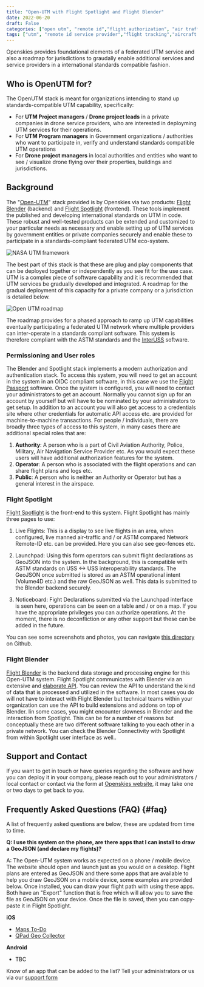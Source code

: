 ```yaml
---
title: "Open-UTM with Flight Spotlight and Flight Blender"
date: 2022-06-20
draft: False
categories: ["open utm", "remote id","flight authorization", "air traffic"]
tags: ["utm", "remote id service provider","flight tracking","aircraft surveillance","interuss"]
---
```


Openskies provides foundational elements of a federated UTM service and also a roadmap for jurisdictions to graudally enable additional services and service providers in a international standards compatible fashion.
<!--more-->
## Who is OpenUTM for? 
The OpenUTM stack is meant for organizations intending to stand up standards-compatible UTM capability, specifically: 
- For **UTM Project managers** / **Drone project leads** in a private companies in drone service providers, who are interested in deployming UTM services for their operations. 
- For **UTM Program managers** in Government organizations / authorities who want to participate in, verify and understand standards compatible UTM operations 
- For **Drone project managers** in local authorities and entities who want to see / visualize drone flying over their properties, buildings and jurisdictions.

## Background
The "[Open-UTM](https://utm.openskies.sh)" stack provided is by Openskies via two products: [Flight Blender](https://flightblender.com) (backend) and [Flight Spotlight](https://flightspotlight.com) (frontend). These tools implement the published and developing international standards on UTM in code. These robust and well-tested products can be extended and customized to your particular needs as necessary and enable setting up of UTM services by government entities or private companies securely and enable these to participate in a standards-compliant federated UTM eco-system.

![NASA UTM framework](/images/open-utm/NASA-UTM-architecture.png)

 The best part of this stack is that these are plug and play components that can be deployed together or independently as you see fit for the use case. UTM is a complex piece of software capability and it is recommended that UTM services be gradually developed and integrated. A roadmap for the gradual deployment of this capacity for a private company or a jurisdiction is detailed below. 

![Open UTM roadmap](/images/open-utm/open-utm.roadmap.png)

The roadmap provides for a phased approach to ramp up UTM capabilities eventually participating a federated UTM network where multiple providers can inter-operate in a standards compliant software. This system is therefore compliant with the ASTM standards and the [InterUSS](https://interuss.org) software. 

### Permissioning and User roles
The Blender and Spotlight stack implements a modern authorization and authentication stack. To access this system, you will need to get an account in the system in an OIDC compliant software, in this case we use the [Flight Passport](https://id.openskies.sh) software. Once the system is configured, you will need to contact your administrators to get an account. Normally you cannot sign up for an account by yourself but will have to be nominated by your administrators to get setup. In addition to an account you will also get access to a credentials site where other credentials for automatic API access etc. are provided for machine-to-machine transactions. For people / individuals, there are broadly three types of access to this system, in many cases there are additional special roles that are: 

1. **Authority**: A person who is a part of Civil Aviation Authority, Police, Military, Air Navigation Service Provider etc. As you would expect these users will have additional authorization features for the system. 
2. **Operator**: A person who is associated with the flight operations and can share flight plans and logs etc. 
3. **Public**: A person who is neither an Authority or Operator but has a general interest in the airspace. 

### Flight Spotlight
[Flight Spotlight](https://flightspotlight.com) is the front-end to this system. Flight Spotlight has mainly three pages to use: 

1. Live Flights: This is a display to see live flights in an area, when configured, live manned air-traffic and / or ASTM compared Network Remote-ID etc. can be provided. Here you can also see geo-fences etc. 

2. Launchpad: Using this form operators can submit flight declarations as GeoJSON into the system. In the background, this is compatible with ASTM standards on USS <-> USS interoperability standards. The GeoJSON once submitted is stored as an ASTM operational intent (Volume4D etc.) and the raw GeoJSON as well. This data is submitted to the Blender backend securely. 

3. Noticeboard: Fight Declarations submitted via the Launchpad interface is seen here, operations can be seen on a table and / or on a map. If you have the appropriate privileges you can authorize operations. At the moment, there is no deconfliction or any other support but these can be added in the future. 

You can see some screenshots and photos, you can navigate [this directory](https://github.com/openskies-sh/flight-spotlight/tree/master/images/screenshots) on Github.

### Flight Blender
[Flight Blender](https://flightblender.com) is the backend data storage and processing engine for this Open-UTM system. Flight Spotlight communicates with Blender via an extensive and <a href="http://redocly.github.io/redoc/?url=https://raw.githubusercontent.com/openskies-sh/flight-blender/master/api/flight-blender-1.0.0-resolved.yaml">elaborate API</a>. You can review the API to understand the kind of data that is processed and utilized in the software. In most cases you do will not have to interact with Flight Blender but technical teams within your organization can use the API to build extensions and addons on top of Blender. Iin some cases, you might encounter slowness in Blender and the interaction from Spotlight. This can be for a number of reasons but conceptually these are two different software talking to you each other in a private network. You can check the Blender Connectivity with Spotlight from within Spotlight user interface as well.. 

## Support and Contact 
If you want to get in touch or have queries regarding the software and how you can deploy it in your company, please reach out to your administrators / local contact or contact via the form at [Openskies website](https://about.openskies.sh/#contact), it may take one or two days to get back to you.

## Frequently Asked Questions (FAQ) {#faq}
A list of frequently asked questions are below, these are updated from time to time. 

**Q: I use this system on the phone, are there apps that I can install to draw a GeoJSON (and declare my flights)?**

A: The Open-UTM system works as expected on a phone / mobile device. The website should open and launch just as you would on a desktop. Flight plans are entered as GeoJSON and there some apps that are available to help you draw GeoJSON on a mobile device, some examples are provided below. Once installed, you can draw your flight path with using these apps. Both have an "Export" function that is free which will allow you to save the file as GeoJSON on your device. Once the file is saved, then you can copy-paste it in Flight Spotlight.

__iOS__

- [Maps To-Do](https://apps.apple.com/ie/app/maps-to-do/id1553502403)
- [QPad Geo Collector](https://apps.apple.com/ie/app/qpad-geo-collector/id1533262307)

__Android__
- TBC

Know of an app that can be added to the list? Tell your administrators or us via our [support form](https://about.openskies.sh/#contact)